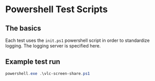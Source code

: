 # Powershell Test Scripts

## The basics

Each test uses the `init.ps1` powershell script in order to standardize logging.
The logging server is specified here.

## Example test run

```powershell
powershell.exe .\vlc-screen-share.ps1
```
